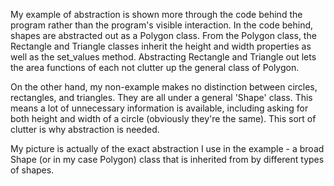 My example of abstraction is shown more through the code behind the program rather than the program's visible interaction. In the code behind, shapes are abstracted out as a Polygon class. From the Polygon class, the Rectangle and Triangle classes inherit the height and width properties as well as the set_values method. Abstracting Rectangle and Triangle out lets the area functions of each not clutter up the general class of Polygon.

On the other hand, my non-example makes no distinction between circles, rectangles, and triangles. They are all under a general 'Shape' class. This means a lot of unnecessary information is available, including asking for both height and width of a circle (obviously they're the same). This sort of clutter is why abstraction is needed.

My picture is actually of the exact abstraction I use in the example - a broad Shape (or in my case Polygon) class that is inherited from by different types of shapes.
